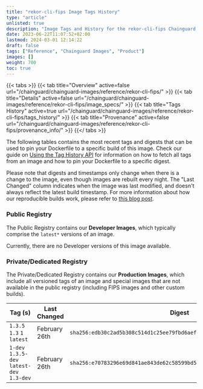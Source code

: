 ```yaml
---
title: "rekor-cli-fips Image Tags History"
type: "article"
unlisted: true
description: "Image Tags and History for the rekor-cli-fips Chainguard Image"
date: 2023-06-22T11:07:52+02:00
lastmod: 2024-03-01 12:14:22
draft: false
tags: ["Reference", "Chainguard Images", "Product"]
images: []
weight: 700
toc: true
---
```


{{< tabs >}}
{{< tab title="Overview" active=false url="/chainguard/chainguard-images/reference/rekor-cli-fips/" >}}
{{< tab title="Details" active=false url="/chainguard/chainguard-images/reference/rekor-cli-fips/image_specs/" >}}
{{< tab title="Tags History" active=true url="/chainguard/chainguard-images/reference/rekor-cli-fips/tags_history/" >}}
{{< tab title="Provenance" active=false url="/chainguard/chainguard-images/reference/rekor-cli-fips/provenance_info/" >}}
{{</ tabs >}}

The following tables contains the most recent tags and digests that can be used to pin your Dockerfile to a specific build of this image. Check our guide on [Using the Tag History API](/chainguard/chainguard-images/using-the-tag-history-api/) for information on how to fetch all tags from an image and how to pin your Dockerfile to a specific digest.

Please note that digests and timestamps only change when there is a change to the image, even though images are rebuilt every night. The "Last Changed" column indicates when the image was last modified, and doesn't always reflect the latest build timestamp. For more information about how our reproducible builds work, please refer to [this blog post](https://www.chainguard.dev/unchained/reproducing-chainguards-reproducible-image-builds).

### Public Registry
The Public Registry contains our **Developer Images**, which typically comprise the `latest*` versions of an image.

Currently, there are no Developer versions of this image available.

### Private/Dedicated Registry
The Private/Dedicated Registry contains our **Production Images**, which include all versioned tags of an image and special images that are not available in the public registry (including FIPS images and other custom builds).

| Tag (s)                                     | Last Changed  | Digest                                                                    |
|---------------------------------------------|---------------|---------------------------------------------------------------------------|
|  `1.3.5` `1.3` `1` `latest`                 | February 26th | `sha256:edb30c2ad5b308c514d1c25ee79fbd6aef0962e88ace8cf27e326cd8e2a2de90` |
|  `1-dev` `1.3.5-dev` `latest-dev` `1.3-dev` | February 26th | `sha256:e70783296e69d841ae843de62c58599bd5026c5fd6ed18746ef5db34c1c4a86d` |

